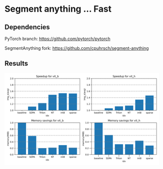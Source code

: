 # Segment anything ... Fast


## Dependencies

PyTorch branch: https://github.com/pytorch/pytorch

SegmentAnything fork: https://github.com/cpuhrsch/segment-anything


## Results

![High level results](bar_chart.svg)
